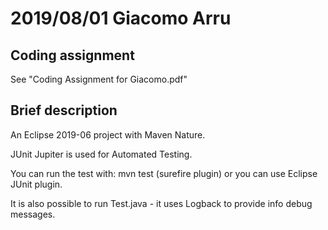 # 2019/08/01 Giacomo Arru


## Coding assignment

See "Coding Assignment for Giacomo.pdf"

## Brief description

An Eclipse 2019-06 project with Maven Nature.

JUnit Jupiter is used for Automated Testing.

You can run the test with: mvn test (surefire plugin)
or you can use Eclipse JUnit plugin.

It is also possible to run Test.java - it uses Logback to provide info debug messages.